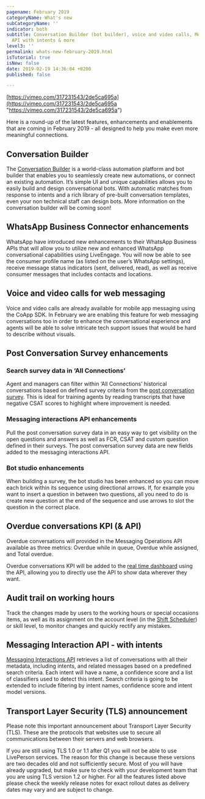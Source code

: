 ```yaml
---
pagename: February 2019
categoryName: What's new
subCategoryName: ''
indicator: both
subtitle: Conversation Builder (bot builder), voice and video calls, Messaging Interaction
  API with intents & more
level3: ''
permalink: whats-new-february-2019.html
isTutorial: true
isNew: false
date: 2019-02-19 14:36:04 +0200
published: false

---
```

[https://vimeo.com/317231543/2de5ca695a](https://vimeo.com/317231543/2de5ca695a "https://vimeo.com/317231543/2de5ca695a")

Here is a round-up of the latest features, enhancements and enablements that are coming in February 2019 - all designed to help you make even more meaningful connections.

## Conversation Builder

The [Conversation Builder](bots-automation-conversation-builder-conversation-builder-overview.html) is a world-class automation platform and bot builder that enables you to seamlessly create new automations, or connect an existing automation. It’s simple UI and unique capabilities allows you to easily build and design conversational bots. With automatic matches from response to intents and a rich library of pre-built conversation templates, even your non technical staff can design bots. More information on the conversation builder will be coming soon!

##   WhatsApp Business Connector enhancements

WhatsApp have introduced new enhancements to their WhatsApp Business APIs that will allow you to utilize new and enhanced WhatsApp conversational capabilities using LiveEngage. You will now be able to see the consumer profile name (as listed on the user’s WhatsApp settings), receive message status indicators (sent, delivered, read), as well as receive consumer messages that includes contacts and locations.

## Voice and video calls for web messaging

Voice and video calls are already available for mobile app messaging using the CoApp SDK. In February we are enabling this feature for web messaging conversations too in order to enhance the conversational experience and agents will be able to solve intricate tech support issues that would be hard to describe without visuals.

## Post Conversation Survey enhancements

### Search survey data in ‘All Connections’

Agent and managers can filter within ‘All Connections’ historical conversations based on defined survey criteria from the [post conversation survey](bots-automation-post-conversation-survey.html). This is ideal for training agents by reading transcripts that have negative CSAT scores to highlight where improvement is needed.

### Messaging interactions API enhancements

Pull the post conversation survey data in an easy way to get visibility on the open questions and answers as well as FCR, CSAT and custom question defined in their surveys. The post conversation survey data are new fields added to the messaging interactions API.

### Bot studio enhancements

When building a survey, the bot studio has been enhanced so you can move each brick within its sequence using directional arrows. If, for example you want to insert a question in between two questions, all you need to do is create new question at the end of the sequence and use arrows to slot the question in the correct place.

## Overdue conversations KPI (& API)

Overdue conversations will provided in the Messaging Operations API available as three metrics: Overdue while in queue, Overdue while assigned, and Total overdue.

Overdue conversations KPI will be added to the [real time dashboard](data-reporting-messaging-messaging-dashboards-real-time-messaging-dashboard-overview.html) using the API, allowing you to directly use the API to show data wherever they want.

## Audit trail on working hours

Track the changes made by users to the working hours or special occasions items, as well as its assignment on the account level (in the [Shift Scheduler](contact-center-management-messaging-operations-shift-scheduler-configuration-guide.html)) or skill level, to monitor changes and quickly rectify any mistakes.

## Messaging Interaction API - with intents

[Messaging Interactions API](https://developers.liveperson.com/messaging-interactions-api-overview.html) retrieves a list of conversations with all their metadata, including intents, and related messages based on a predefined search criteria. Each intent will have a name, a confidence score and a list of classifiers used to detect this intent. Search criteria is going to be extended to include filtering by intent names, confidence score and intent model versions.

## **Transport Layer Security (TLS) announcement**

Please note this important announcement about Transport Layer Security (TLS). These are the protocols that websites use to secure all communications between their servers and web browsers.

If you are still using TLS 1.0 or 1.1 after Q1 you will not be able to use LivePerson services. The reason for this change is because these versions are two decades old and not sufficiently secure. Most of you will have already upgraded, but make sure to check with your development team that you are using TLS version 1.2 or higher. For all the features listed above please check the weekly release notes for exact rollout dates as delivery dates may vary and are subject to change.